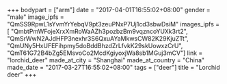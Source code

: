 +++
bodypart = ["arm"]
date = "2017-04-01T16:55:02+08:00"
gender = "male"
image_ipfs = "QmSS9RpwL1sYvmYrYebqV9pt3zeuPNxP7Uj1cd3sbwDsiM"
images_ipfs = [  "QmbtPmWFojeXrxXmRoWaAZh3pozbzBm9vqzncoYUXk3rt2",
  "QmSrWwN2AJdHFP3nexhr3S6QxuAYaMkwsCW82K29KjuZTt",
  "QmUNy5HxUFEFihpmy5doBddBhzdZrLfvkK29skUowxzCrU",
  "QmT61G72B4bZg5EMsvoCo2McdKgiyoxjWa8sb1MGuj3mCV"]
link = "lorchid_deer"
made_at_city = "Shanghai"
made_at_country = "China"
made_date = "2017-03-27T16:55:02+08:00"
tags = ["deer"]
title = "Lorchid deer"
+++

